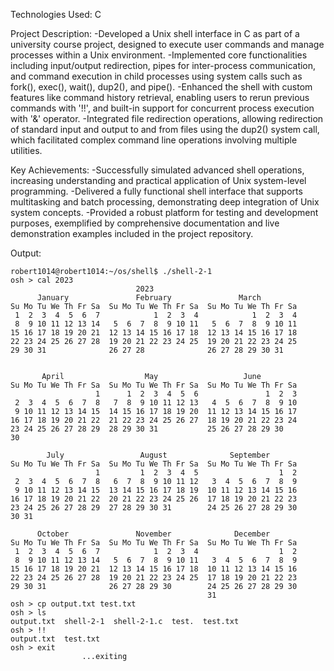 Technologies Used: C

Project Description:
-Developed a Unix shell interface in C as part of a university course project, designed to execute user commands and manage processes within a Unix environment.
-Implemented core functionalities including input/output redirection, pipes for inter-process communication, and command execution in child processes using system calls such as fork(), exec(), wait(), dup2(), and pipe().
-Enhanced the shell with custom features like command history retrieval, enabling users to rerun previous commands with '!!', and built-in support for concurrent process execution with '&' operator.
-Integrated file redirection operations, allowing redirection of standard input and output to and from files using the dup2() system call, which facilitated complex command line operations involving multiple utilities.


Key Achievements:
-Successfully simulated advanced shell operations, increasing understanding and practical application of Unix system-level programming.
-Delivered a fully functional shell interface that supports multitasking and batch processing, demonstrating deep integration of Unix system concepts.
-Provided a robust platform for testing and development purposes, exemplified by comprehensive documentation and live demonstration examples included in the project repository.


Output:
```
robert1014@robert1014:~/os/shell$ ./shell-2-1
osh > cal 2023
                            2023
      January               February               March          
Su Mo Tu We Th Fr Sa  Su Mo Tu We Th Fr Sa  Su Mo Tu We Th Fr Sa  
 1  2  3  4  5  6  7            1  2  3  4            1  2  3  4  
 8  9 10 11 12 13 14   5  6  7  8  9 10 11   5  6  7  8  9 10 11  
15 16 17 18 19 20 21  12 13 14 15 16 17 18  12 13 14 15 16 17 18  
22 23 24 25 26 27 28  19 20 21 22 23 24 25  19 20 21 22 23 24 25  
29 30 31              26 27 28              26 27 28 29 30 31     
                                                                  

       April                  May                   June          
Su Mo Tu We Th Fr Sa  Su Mo Tu We Th Fr Sa  Su Mo Tu We Th Fr Sa  
                   1      1  2  3  4  5  6               1  2  3  
 2  3  4  5  6  7  8   7  8  9 10 11 12 13   4  5  6  7  8  9 10  
 9 10 11 12 13 14 15  14 15 16 17 18 19 20  11 12 13 14 15 16 17  
16 17 18 19 20 21 22  21 22 23 24 25 26 27  18 19 20 21 22 23 24  
23 24 25 26 27 28 29  28 29 30 31           25 26 27 28 29 30     
30                                                                

        July                 August              September        
Su Mo Tu We Th Fr Sa  Su Mo Tu We Th Fr Sa  Su Mo Tu We Th Fr Sa  
                   1         1  2  3  4  5                  1  2  
 2  3  4  5  6  7  8   6  7  8  9 10 11 12   3  4  5  6  7  8  9  
 9 10 11 12 13 14 15  13 14 15 16 17 18 19  10 11 12 13 14 15 16  
16 17 18 19 20 21 22  20 21 22 23 24 25 26  17 18 19 20 21 22 23  
23 24 25 26 27 28 29  27 28 29 30 31        24 25 26 27 28 29 30  
30 31                                                             

      October               November              December        
Su Mo Tu We Th Fr Sa  Su Mo Tu We Th Fr Sa  Su Mo Tu We Th Fr Sa  
 1  2  3  4  5  6  7            1  2  3  4                  1  2  
 8  9 10 11 12 13 14   5  6  7  8  9 10 11   3  4  5  6  7  8  9  
15 16 17 18 19 20 21  12 13 14 15 16 17 18  10 11 12 13 14 15 16  
22 23 24 25 26 27 28  19 20 21 22 23 24 25  17 18 19 20 21 22 23  
29 30 31              26 27 28 29 30        24 25 26 27 28 29 30  
                                            31                    
osh > cp output.txt test.txt
osh > ls
output.txt  shell-2-1  shell-2-1.c  test.  test.txt
osh > !!
output.txt  test.txt
osh > exit
                ...exiting
```
